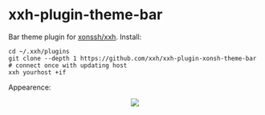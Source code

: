 # xxh-plugin-theme-bar
Bar theme plugin for [xonssh/xxh](https://github.com/xxh/xxh). Install:

```
cd ~/.xxh/plugins
git clone --depth 1 https://github.com/xxh/xxh-plugin-xonsh-theme-bar
# connect once with updating host
xxh yourhost +if
```

Appearence:
<p align="center">  
  <a href="https://asciinema.org/a/osSEzqnmH9pMYEZibNe2K7ZL7" target="_blank"><img src="https://asciinema.org/a/osSEzqnmH9pMYEZibNe2K7ZL7.svg"></a><br>
</p>
